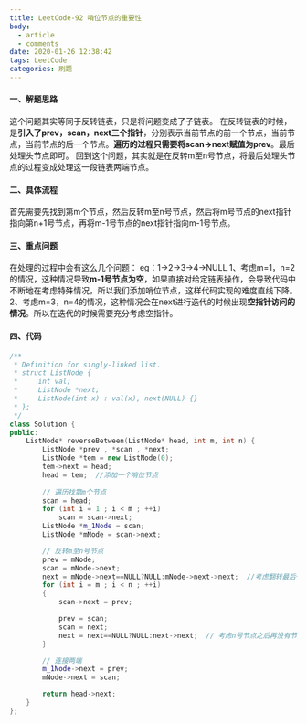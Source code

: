 ```yaml
---
title: LeetCode-92 哨位节点的重要性
body:
  - article
  - comments
date: 2020-01-26 12:38:42
tags: LeetCode
categories: 刷题
---
```


#### 一、解题思路
这个问题其实等同于反转链表，只是将问题变成了子链表。
在反转链表的时候，是**引入了prev，scan，next三个指针**，分别表示当前节点的前一个节点，当前节点，当前节点的后一个节点。**遍历的过程只需要将scan->next赋值为prev**。最后处理头节点即可。
回到这个问题，其实就是在反转m至n号节点，将最后处理头节点的过程变成处理这一段链表两端节点。
#### 二、具体流程
首先需要先找到第m个节点，然后反转m至n号节点，然后将m号节点的next指针指向第n+1号节点，再将m-1号节点的next指针指向m-1号节点。
#### 三、重点问题
在处理的过程中会有这么几个问题：
eg：1->2->3->4->NULL
1、考虑m=1，n=2的情况，这种情况导致**m-1号节点为空**，如果直接对给定链表操作，会导致代码中不断地在考虑特殊情况，所以我们添加哨位节点，这样代码实现的难度直线下降。
2、考虑m=3，n=4的情况，这种情况会在next进行迭代的时候出现**空指针访问的情况**。所以在迭代的时候需要充分考虑空指针。
#### 四、代码
```cpp
/**
 * Definition for singly-linked list.
 * struct ListNode {
 *     int val;
 *     ListNode *next;
 *     ListNode(int x) : val(x), next(NULL) {}
 * };
 */
class Solution {
public:
    ListNode* reverseBetween(ListNode* head, int m, int n) {
        ListNode *prev , *scan , *next;
        ListNode *tem = new ListNode(0);
        tem->next = head;
        head = tem;  //添加一个哨位节点
        
        // 遍历找第m个节点
        scan = head;
        for (int i = 1 ; i < m ; ++i)
            scan = scan->next;
        ListNode *m_1Node = scan;
        ListNode *mNode = scan->next;

        // 反转m至n号节点
        prev = mNode;
        scan = mNode->next;
        next = mNode->next==NULL?NULL:mNode->next->next;  //考虑翻转最后一个节点的可能
        for (int i = m ; i < n ; ++i)
        {
            scan->next = prev;

            prev = scan;
            scan = next;
            next = next==NULL?NULL:next->next;  // 考虑n号节点之后再没有节点
        }

        // 连接两端
        m_1Node->next = prev;
        mNode->next = scan;

        return head->next;
    }
};
```

